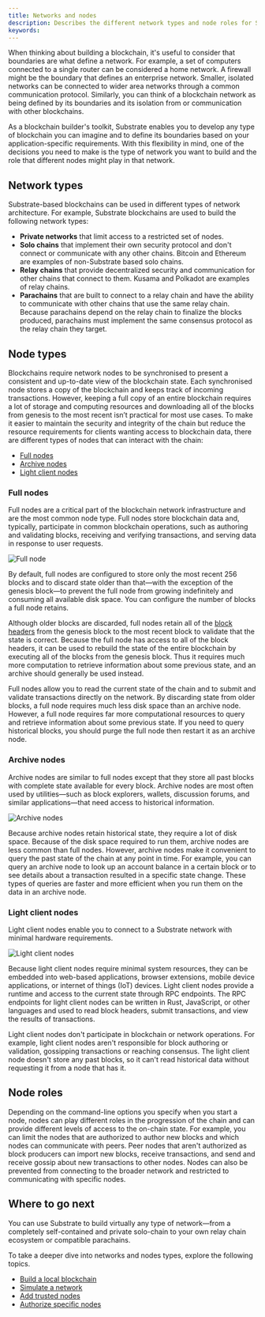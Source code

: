 ```yaml
---
title: Networks and nodes
description: Describes the different network types and node roles for Substrate-based chains.
keywords:
---
```


When thinking about building a blockchain, it's useful to consider that boundaries are what define a network.
For example, a set of computers connected to a single router can be considered a home network.
A firewall might be the boundary that defines an enterprise network.
Smaller, isolated networks can be connected to wider area networks through a common communication protocol.
Similarly, you can think of a blockchain network as being defined by its boundaries and its isolation from or communication with other blockchains.

As a blockchain builder's toolkit, Substrate enables you to develop any type of blockchain you can imagine and to define its boundaries based on your application-specific requirements. With this flexibility in mind, one of the decisions you need to make is the type of network you want to build and the role that different nodes might play in that network.

## Network types

Substrate-based blockchains can be used in different types of network architecture.
For example, Substrate blockchains are used to build the following network types:

- **Private networks** that limit access to a restricted set of nodes.
- **Solo chains** that implement their own security protocol and don't connect or communicate with any other chains.
  Bitcoin and Ethereum are examples of non-Substrate based solo chains.
- **Relay chains** that provide decentralized security and communication for other chains that connect to them.
  Kusama and Polkadot are examples of relay chains.
- **Parachains** that are built to connect to a relay chain and have the ability to communicate with other chains that use the same relay chain.
  Because parachains depend on the relay chain to finalize the blocks produced, parachains must implement the same consensus protocol as the relay chain they target.

## Node types

Blockchains require network nodes to be synchronised to present a consistent and up-to-date view of the blockchain state.
Each synchronised node stores a copy of the blockchain and keeps track of incoming transactions.
However, keeping a full copy of an entire blockchain requires a lot of storage and computing resources and downloading all of the blocks from genesis to the most recent isn’t practical for most use cases.
To make it easier to maintain the security and integrity of the chain but reduce the resource requirements for clients wanting access to blockchain data, there are different types of nodes that can interact with the chain:

- [Full nodes](#full-nodes)
- [Archive nodes](#archive-nodes)
- [Light client nodes](#light-client-nodes)

### Full nodes

Full nodes are a critical part of the blockchain network infrastructure and are the most common node type.
Full nodes store blockchain data and, typically, participate in common blockchain operations, such as authoring and validating blocks, receiving and verifying transactions, and serving data in response to user requests.

![Full node](/media/images/docs/full-node.png)

By default, full nodes are configured to store only the most recent 256 blocks and to discard state older than that—with the exception of the genesis block—to prevent the full node from growing indefinitely and consuming all available disk space.
You can configure the number of blocks a full node retains.

Although older blocks are discarded, full nodes retain all of the [block headers](/reference/glossary/#header) from the genesis block to the most recent block to validate that the state is correct.
Because the full node has access to all of the block headers, it can be used to rebuild the state of the entire blockchain by executing all of the blocks from the genesis block.
Thus it requires much more computation to retrieve information about some previous state, and an archive should generally be used instead.

Full nodes allow you to read the current state of the chain and to submit and validate transactions directly on the network.
By discarding state from older blocks, a full node requires much less disk space than an archive node.
However, a full node requires far more computational resources to query and retrieve information about some previous state.
If you need to query historical blocks, you should purge the full node then restart it as an archive node.

### Archive nodes

Archive nodes are similar to full nodes except that they store all past blocks with complete state available for every block.
Archive nodes are most often used by utilities—such as block explorers, wallets, discussion forums, and similar applications—that need access to historical information.

![Archive nodes](/media/images/docs/archive-node.png)

Because archive nodes retain historical state, they require a lot of disk space.
Because of the disk space required to run them, archive nodes are less common than full nodes.
However, archive nodes make it convenient to query the past state of the chain at any point in time.
For example, you can query an archive node to look up an account balance in a certain block or to see details about a transaction resulted in a specific state change.
These types of queries are faster and more efficient when you run them on the data in an archive node.

### Light client nodes

Light client nodes enable you to connect to a Substrate network with minimal hardware requirements.

![Light client nodes](/media/images/docs/light-node.png)

Because light client nodes require minimal system resources, they can be embedded into web-based applications, browser extensions, mobile device applications, or internet of things (IoT) devices.
Light client nodes provide a runtime and access to the current state through RPC endpoints.
The RPC endpoints for light client nodes can be written in Rust, JavaScript, or other languages and used to read block headers, submit transactions, and view the results of transactions.

Light client nodes don't participate in blockchain or network operations.
For example, light client nodes aren't responsible for block authoring or validation, gossipping transactions or reaching consensus.
The light client node doesn't store any past blocks, so it can't read historical data without requesting it from a node that has it.

## Node roles

Depending on the command-line options you specify when you start a node, nodes can play different roles in the progression of the chain and can provide different levels of access to the on-chain state.
For example, you can limit the nodes that are authorized to author new blocks and which nodes can communicate with peers.
Peer nodes that aren't authorized as block producers can import new blocks, receive transactions, and send and receive gossip about new transactions to other nodes.
Nodes can also be prevented from connecting to the broader network and restricted to communicating with specific nodes.

## Where to go next

You can use Substrate to build virtually any type of network—from a completely self-contained and private solo-chain to your own relay chain ecosystem or compatible parachains.

To take a deeper dive into networks and nodes types, explore the following topics.

- [Build a local blockchain](/tutorials/build-a-blockchain/build-local-blockchain/)
- [Simulate a network](/tutorials/build-a-blockchain/simulate-network/)
- [Add trusted nodes](/tutorials/build-a-blockchain/add-trusted-nodes/)
- [Authorize specific nodes](/tutorials/build-a-blockchain/authorize-specific-nodes/)

